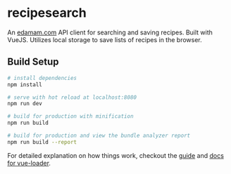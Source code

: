 # recipesearch

An [edamam.com](http://api.edamam.com) API client for searching and saving recipes. Built with VueJS. Utilizes local storage to save lists of recipes in the browser.

## Build Setup

``` bash
# install dependencies
npm install

# serve with hot reload at localhost:8080
npm run dev

# build for production with minification
npm run build

# build for production and view the bundle analyzer report
npm run build --report
```

For detailed explanation on how things work, checkout the [guide](http://vuejs-templates.github.io/webpack/) and [docs for vue-loader](http://vuejs.github.io/vue-loader).
